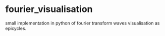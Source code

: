 # fourier_visualisation
small implementation in python of fourier transform waves visualisation as epicycles.
